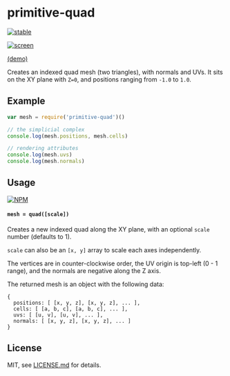 # primitive-quad

[![stable](http://badges.github.io/stability-badges/dist/stable.svg)](http://github.com/badges/stability-badges)

[![screen](http://i.imgur.com/pp1CRXf.png)](http://glo-js.github.io/primitive-quad/)

[(demo)](http://glo-js.github.io/primitive-quad/)

<!-- iframe: http://glo-js.github.io/primitive-quad/index.html -->

Creates an indexed quad mesh (two triangles), with normals and UVs. It sits on the XY plane with `Z=0`, and positions ranging from `-1.0` to `1.0`.

## Example

```js
var mesh = require('primitive-quad')()

// the simplicial complex
console.log(mesh.positions, mesh.cells)

// rendering attributes
console.log(mesh.uvs)
console.log(mesh.normals)
```

## Usage

[![NPM](https://nodei.co/npm/primitive-quad.png)](https://www.npmjs.com/package/primitive-quad)

#### `mesh = quad([scale])`

Creates a new indexed quad along the XY plane, with an optional `scale` number (defaults to 1).

`scale` can also be an `[x, y]` array to scale each axes independently.

The vertices are in counter-clockwise order, the UV origin is top-left (0 - 1 range), and the normals are negative along the Z axis.

The returned mesh is an object with the following data:

```
{
  positions: [ [x, y, z], [x, y, z], ... ],
  cells: [ [a, b, c], [a, b, c], ... ],
  uvs: [ [u, v], [u, v], ... ],
  normals: [ [x, y, z], [x, y, z], ... ]
}
```

## License

MIT, see [LICENSE.md](http://github.com/glo-js/primitive-quad/blob/master/LICENSE.md) for details.
